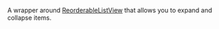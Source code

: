 A wrapper around
[ReorderableListView](https://api.flutter.dev/flutter/material/ReorderableListView-class.html)
that allows you to expand and collapse items.